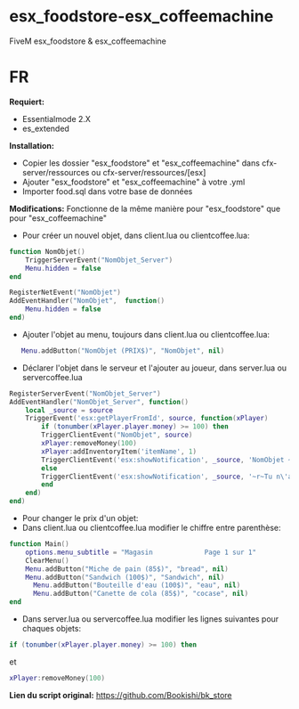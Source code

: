 # esx_foodstore-esx_coffeemachine
FiveM esx_foodstore &amp; esx_coffeemachine

# FR
**Requiert:**
 * Essentialmode 2.X
 * es_extended

**Installation:**
 * Copier les dossier "esx_foodstore" et "esx_coffeemachine" dans cfx-server/ressources ou cfx-server/ressources/[esx]
 * Ajouter "esx_foodstore" et "esx_coffeemachine" à votre .yml
 * Importer food.sql dans votre base de données
 
 **Modifications:**
 Fonctionne de la même manière pour "esx_foodstore" que pour "esx_coffeemachine"
  * Pour créer un nouvel objet, dans client.lua ou clientcoffee.lua:
```lua
function NomObjet()
    TriggerServerEvent("NomObjet_Server")
    Menu.hidden = false
end

RegisterNetEvent("NomObjet")
AddEventHandler("NomObjet",  function()
    Menu.hidden = false  
end)
```
 * Ajouter l'objet au menu, toujours dans client.lua ou clientcoffee.lua:
```lua
   Menu.addButton("NomObjet (PRIX$)", "NomObjet", nil)
```
 * Déclarer l'objet dans le serveur et l'ajouter au joueur, dans server.lua ou servercoffee.lua
```lua
RegisterServerEvent("NomObjet_Server")
AddEventHandler("NomObjet_Server", function()
	local _source = source
	TriggerEvent('esx:getPlayerFromId', source, function(xPlayer)
		if (tonumber(xPlayer.player.money) >= 100) then
		TriggerClientEvent("NomObjet", source)
		xPlayer:removeMoney(100)
		xPlayer:addInventoryItem('itemName', 1)
		TriggerClientEvent('esx:showNotification', _source, 'NomObjet ~g~+1 !\n')
		else
		TriggerClientEvent('esx:showNotification', _source, '~r~Tu n\'as pas suffisamment d\'argent !\n')
		end
	end)
end)
```
 * Pour changer le prix d'un objet:
 * Dans client.lua ou clientcoffee.lua modifier le chiffre entre parenthèse:
```lua
function Main()
    options.menu_subtitle = "Magasin             Page 1 sur 1"
    ClearMenu()
    Menu.addButton("Miche de pain (85$)", "bread", nil)
    Menu.addButton("Sandwich (100$)", "Sandwich", nil)
	  Menu.addButton("Bouteille d'eau (100$)", "eau", nil)
	  Menu.addButton("Canette de cola (85$)", "cocase", nil)
end
```
 * Dans server.lua ou servercoffee.lua modifier les lignes suivantes pour chaques objets:
```lua  
if (tonumber(xPlayer.player.money) >= 100) then
```
et
```lua  
xPlayer:removeMoney(100)
```

**Lien du script original:**
https://github.com/Bookishi/bk_store
